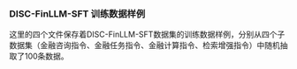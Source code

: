 ### DISC-FinLLM-SFT 训练数据样例


这里的四个文件保存着DISC-FinLLM-SFT数据集的训练数据样例，分别从四个子数据集（金融咨询指令、金融任务指令、金融计算指令、检索增强指令）中随机抽取了100条数据。

